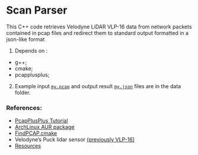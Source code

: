 # Scan Parser

This C++ code retrieves Velodyne LiDAR VLP-16 data from network packets contained in pcap files and redirect them to standard output formatted in a json-like format

1. Depends on :

  - g++;
  - cmake;
  - pcapplusplus;

2. Example input [`my.pcap`](./data/my.pcap) and output result [`my.json`](./data/my.json) files are in the data folder.

### References:

  + [PcapPlusPlus Tutorial](https://pcapplusplus.github.io/docs/tutorials/packet-parsing)
  + [ArchLinux AUR package](https://aur.archlinux.org/packages/pcapplusplus)
  + [FindPCAP.cmake](https://github.com/seladb/PcapPlusPlus)
  + Velodyne’s Puck lidar sensor [(previously VLP-16)](https://velodynelidar.com/products/puck/)
  + [Resources](https://velodynelidar.com/products/puck-lite/#downloads)
